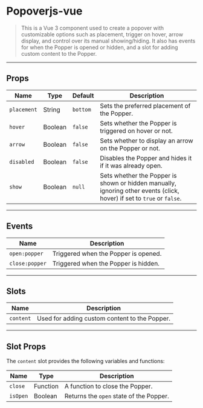 # Popoverjs-vue


>This is a Vue 3 component used to create a popover with customizable options such as placement, trigger on hover, arrow display, and control over its manual showing/hiding. It also has events for when the Popper is opened or hidden, and a slot for adding custom content to the Popper.

---

## Props

| Name               | Type     | Default | Description                                                                                               |
| ------------------ | -------- | ------- | --------------------------------------------------------------------------------------------------------- |
| `placement`        | String   | `bottom` | Sets the preferred placement of the Popper.                                                               |
| `hover`            | Boolean  | `false` | Sets whether the Popper is triggered on hover or not.                                                     |
| `arrow`            | Boolean  | `false` | Sets whether to display an arrow on the Popper or not.                                                     |
| `disabled`         | Boolean  | `false` | Disables the Popper and hides it if it was already open.                                                   |
| `show`             | Boolean  | `null`  | Sets whether the Popper is shown or hidden manually, ignoring other events (click, hover) if set to `true` or `false`. |

---

## Events

| Name           | Description               |
| -------------- | ------------------------- |
| `open:popper`  | Triggered when the Popper is opened. |
| `close:popper` | Triggered when the Popper is hidden. |

---

## Slots

| Name      | Description            |
| --------- | ---------------------- |
| `content` | Used for adding custom content to the Popper. |

---

## Slot Props

The `content` slot provides the following variables and functions:

| Name     | Type     | Description                            |
| -------- | -------- | -------------------------------------- |
| `close`  | Function | A function to close the Popper.        |
| `isOpen` | Boolean  | Returns the `open` state of the Popper. |
